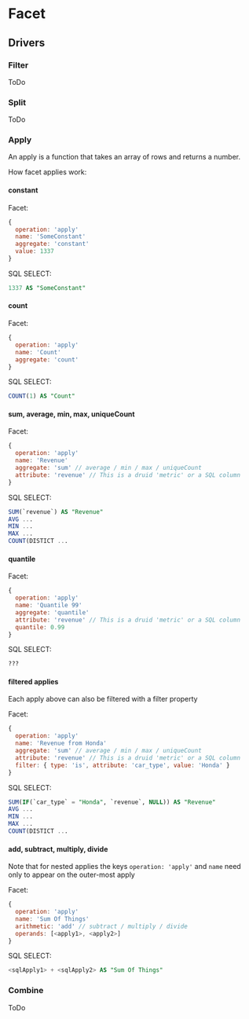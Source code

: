 # Facet

## Drivers

### Filter
ToDo

### Split
ToDo

### Apply
An apply is a function that takes an array of rows and returns a number.

How facet applies work:

#### constant
Facet:

```javascript
{
  operation: 'apply'
  name: 'SomeConstant'
  aggregate: 'constant'
  value: 1337
}
```

SQL SELECT:

```sql
1337 AS "SomeConstant"
```

#### count

Facet:
```javascript
{
  operation: 'apply'
  name: 'Count'
  aggregate: 'count'
}
```

SQL SELECT:
```sql
COUNT(1) AS "Count"
```

#### sum, average, min, max, uniqueCount

Facet:
```javascript
{
  operation: 'apply'
  name: 'Revenue'
  aggregate: 'sum' // average / min / max / uniqueCount
  attribute: 'revenue' // This is a druid 'metric' or a SQL column
}
```

SQL SELECT:
```sql
SUM(`revenue`) AS "Revenue"
AVG ...
MIN ...
MAX ...
COUNT(DISTICT ...
```

#### quantile

Facet:
```javascript
{
  operation: 'apply'
  name: 'Quantile 99'
  aggregate: 'quantile'
  attribute: 'revenue' // This is a druid 'metric' or a SQL column
  quantile: 0.99
}
```

SQL SELECT:
```sql
???
```

#### filtered applies
Each apply above can also be filtered with a filter property

Facet:
```javascript
{
  operation: 'apply'
  name: 'Revenue from Honda'
  aggregate: 'sum' // average / min / max / uniqueCount
  attribute: 'revenue' // This is a druid 'metric' or a SQL column
  filter: { type: 'is', attribute: 'car_type', value: 'Honda' }
}
```

SQL SELECT:
```sql
SUM(IF(`car_type` = "Honda", `revenue`, NULL)) AS "Revenue"
AVG ...
MIN ...
MAX ...
COUNT(DISTICT ...
```

#### add, subtract, multiply, divide
Note that for nested applies the keys ```operation: 'apply'``` and ```name``` need only to appear on the outer-most apply

Facet:
```javascript
{
  operation: 'apply'
  name: 'Sum Of Things'
  arithmetic: 'add' // subtract / multiply / divide
  operands: [<apply1>, <apply2>]
}
```

SQL SELECT:
```sql
<sqlApply1> + <sqlApply2> AS "Sum Of Things"
```

### Combine
ToDo

